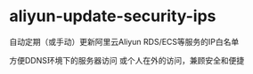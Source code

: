 # aliyun-update-security-ips
自动定期（或手动）更新阿里云Aliyun RDS/ECS等服务的IP白名单

方便DDNS环境下的服务器访问 或个人在外的访问，兼顾安全和便捷
